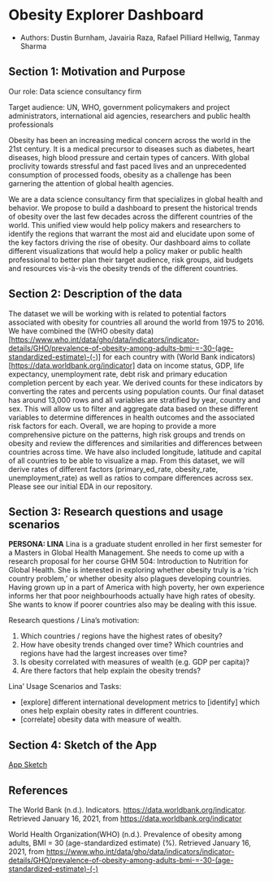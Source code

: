 # Obesity Explorer Dashboard

- Authors: Dustin Burnham, Javairia Raza, Rafael Pilliard Hellwig, Tanmay Sharma

## Section 1: Motivation and Purpose

Our role: Data science consultancy firm
 
Target audience: UN, WHO, government policymakers and project administrators, international aid agencies, researchers and public health professionals
 
Obesity has been an increasing medical concern across the world in the 21st century. It is a medical precursor to diseases such as diabetes, heart diseases, high blood pressure and certain types of cancers. With global proclivity towards stressful and fast paced lives and an unprecedented consumption of processed foods, obesity as a challenge has been garnering the attention of global health agencies.

We are a data science consultancy firm that specializes in global health and behavior. We propose to build a dashboard to present the historical trends of obesity over the last few decades across the different countries of the world. This unified view would help policy makers and researchers to identify the regions that warrant the most aid and elucidate upon some of the key factors driving the rise of obesity. Our dashboard aims to collate different visualizations that would help a policy maker or public health professional to better plan their target audience, risk groups, aid budgets and resources vis-à-vis the obesity trends of the different countries.

## Section 2: Description of the data

The dataset we will be working with is related to potential factors associated with obesity for countries all around the world from 1975 to 2016. We have combined the (WHO obesity data)[https://www.who.int/data/gho/data/indicators/indicator-details/GHO/prevalence-of-obesity-among-adults-bmi-=-30-(age-standardized-estimate)-(-)] for each country with (World Bank indicators)[https://data.worldbank.org/indicator] data on income status, GDP, life expectancy, unemployment rate, debt risk and primary education completion percent by each year. We derived counts for these indicators by converting the rates and percents using population counts. Our final dataset has around 13,000 rows and all variables are stratified by year, country and sex. This will allow us to filter and aggregate data based on these different variables to determine differences in health outcomes and the associated risk factors for each. Overall, we are hoping to provide a more comprehensive picture on the patterns, high risk groups and trends on obesity and review the differences and similarities and differences between countries across time. We have also included longitude, latitude and capital of all countries to be able to visualize a map. From this dataset, we will derive rates of different factors (primary_ed_rate, obesity_rate, unemployment_rate) as well as ratios to compare differences across sex. Please see our initial EDA in our repository. 

## Section 3: Research questions and usage scenarios

**PERSONA: LINA**
Lina is a graduate student enrolled in her first semester for a Masters in Global Health Management. She needs to come up with a research proposal for her course GHM 504: Introduction to Nutrition for Global Health. She is interested in exploring whether obesity truly is a ‘rich country problem,’ or whether obesity also plagues developing countries. Having grown up in a part of America with high poverty, her own experience informs her that poor neighbourhoods actually have high rates of obesity. She wants to know if poorer countries also may be dealing with this issue.
 
Research questions / Lina’s motivation:
1. 	Which countries / regions have the highest rates of obesity?
2. 	How have obesity trends changed over time? Which countries and regions have had the largest increases over time?
3. 	Is obesity correlated with measures of wealth (e.g. GDP per capita)?
4. 	Are there factors that help explain the obesity trends?
 
Lina’ Usage Scenarios and Tasks:
- [explore] different international development metrics to [identify] which ones help explain obesity rates in different countries.
- [correlate] obesity data with measure of wealth.

## Section 4: Sketch of the App

[App Sketch](app_sketch.png)

## References

The World Bank (n.d.). Indicators. https://data.worldbank.org/indicator. Retrieved January 16, 2021, from https://data.worldbank.org/indicator

World Health Organization(WHO) (n.d.). Prevalence of obesity among adults, BMI = 30 (age-standardized estimate) (%). Retrieved January 16, 2021, from https://www.who.int/data/gho/data/indicators/indicator-details/GHO/prevalence-of-obesity-among-adults-bmi-=-30-(age-standardized-estimate)-(-)
